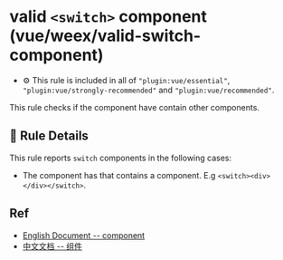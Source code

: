 # valid `<switch>` component (vue/weex/valid-switch-component)

- :gear: This rule is included in all of `"plugin:vue/essential"`, `"plugin:vue/strongly-recommended"` and `"plugin:vue/recommended"`.

This rule checks if the <switch> component have contain other components.

## :book: Rule Details

This rule reports `switch` components in the following cases:

- The component has that contains a component. E.g `<switch><div></div></switch>`.

## Ref

- [English Document -- <switch> component](http://weex.apache.org/references/components/switch.html)
- [中文文档 -- <switch> 组件](http://weex.apache.org/cn/references/components/switch.html)